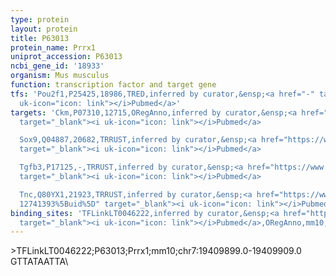 ```yaml
---
type: protein
layout: protein
title: P63013
protein_name: Prrx1
uniprot_accession: P63013
ncbi_gene_id: '18933'
organism: Mus musculus
function: transcription factor and target gene
tfs: 'Pou2f1,P25425,18986,TRED,inferred by curator,&ensp;<a href="-" target="_blank"><i
  uk-icon="icon: link"></i>Pubmed</a>'
targets: 'Ckm,P07310,12715,ORegAnno,inferred by curator,&ensp;<a href="https://www.ncbi.nlm.nih.gov/pubmed/?term=1360403%5Buid%5D"
  target="_blank"><i uk-icon="icon: link"></i>Pubmed</a>

  Sox9,Q04887,20682,TRRUST,inferred by curator,&ensp;<a href="https://www.ncbi.nlm.nih.gov/pubmed/?term=23355395%5Buid%5D"
  target="_blank"><i uk-icon="icon: link"></i>Pubmed</a>

  Tgfb3,P17125,-,TRRUST,inferred by curator,&ensp;<a href="https://www.ncbi.nlm.nih.gov/pubmed/?term=18296734%5Buid%5D"
  target="_blank"><i uk-icon="icon: link"></i>Pubmed</a>

  Tnc,Q80YX1,21923,TRRUST,inferred by curator,&ensp;<a href="https://www.ncbi.nlm.nih.gov/pubmed/?term=11244566;
  12741393%5Buid%5D" target="_blank"><i uk-icon="icon: link"></i>Pubmed</a>'
binding_sites: 'TFLinkLT0046222,inferred by curator,&ensp;<a href="https://www.ncbi.nlm.nih.gov/pubmed/?term=1360403%5Buid%5D"
  target="_blank"><i uk-icon="icon: link"></i>Pubmed</a>,ORegAnno,mm10,chr7,19409899,19409909,+'
---
```

\>TFLinkLT0046222;P63013;Prrx1;mm10;chr7:19409899.0-19409909.0\GTTATAATTA\